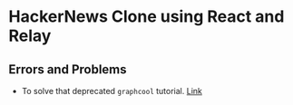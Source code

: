 # HackerNews Clone using React and Relay

## Errors and Problems

- To solve that deprecated `graphcool` tutorial. [Link](https://www.graph.cool/docs/quickstart/frontend/react/relay-sot2faez6a)
